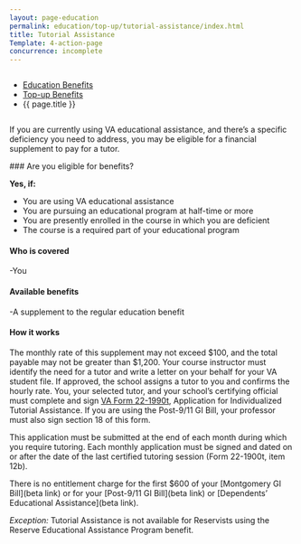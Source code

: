```yaml
---
layout: page-education
permalink: education/top-up/tutorial-assistance/index.html
title: Tutorial Assistance
Template: 4-action-page
concurrence: incomplete
---
```


<div class="splash" markdown="0">
<div class="row" markdown="0">
<div class="small-12 columns" markdown="0">

<ul class="breadcrumbs" role="menubar" aria-label="Primary">
<li class="parent"><a href="{{ site.url }}/education/">Education Benefits</a></li>
<li class="parent"><a href="{{ site.url }}/education/top-up/">Top-up Benefits</a></li>
<li class="active">{{ page.title }}</li>
</ul>

</div>
</div>
</div>

<div class="main" role="main" markdown="0">

<!--<div class="action-bar">
  <div class="row">
    <div class="small-12 columns">
      
    </div>
  </div>  
</div>-->

<div class="section one" markdown="0">
<div class="primary" markdown="0">
<div class="row" markdown="0">
<div class="small-12 columns" markdown="1">

If you are currently using VA educational assistance, and there’s a specific deficiency you need to address, you may be eligible for a financial supplement to pay for a tutor. 
</div>
<div class="small-12 columns" markdown="1">
<div class="call-out">### Are you eligible for benefits?

**Yes, if:**

- You are using VA educational assistance
- You are pursuing an educational program at half-time or more
- You are presently enrolled in the course in which you are deficient
- The course is a required part of your educational program

#### Who is covered

-You

#### Available benefits

-A supplement to the regular education benefit


#### How it works 
The monthly rate of this supplement may not exceed $100, and the total payable may not be greater than $1,200. Your course instructor must identify the need for a tutor and write a letter on your behalf for your VA student file. If approved, the school assigns a tutor to you and confirms the hourly rate. You, your selected tutor, and your school’s certifying official must complete and sign [VA Form 22-1990t](http://www.vba.va.gov/pubs/forms/vba-22-1990t-are.pdf), Application for Individualized Tutorial Assistance. If you are using the Post-9/11 GI Bill, your professor must also sign section 18 of this form.

This application must be submitted at the end of each month during which you require tutoring. Each monthly application must be signed and dated on or after the date of the last certified tutoring session (Form 22-1900t, item 12b).

There is no entitlement charge for the first $600 of your [Montgomery GI Bill](beta link) or for your [Post-9/11 GI Bill](beta link) or [Dependents’ Educational Assistance](beta link).

*Exception:* Tutorial Assistance is not available for Reservists using the Reserve Educational Assistance Program benefit.
</div>


</div>

</div>
</div>


</div>
